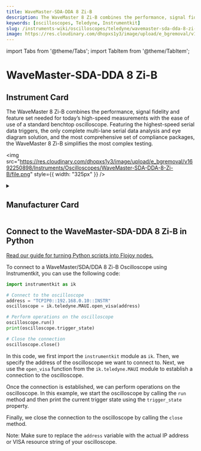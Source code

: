 ```yaml
---
title: WaveMaster-SDA-DDA 8 Zi-B
description: The WaveMaster 8 Zi-B combines the performance, signal fidelity and feature set needed for today’s high-speed measurements with the ease of use of a standard benchtop oscilloscope. Featuring the highest-speed serial data triggers, the only complete multi-lane serial data analysis and eye diagram solution, and the most comprehensive set of compliance packages, the WaveMaster 8 Zi-B simplifies the most complex testing.
keywords: [oscilloscopes, Teledyne, Instrumentkit]
slug: /instruments-wiki/oscilloscopes/teledyne/wavemaster-sda-dda-8-zi-b
image: https://res.cloudinary.com/dhopxs1y3/image/upload/e_bgremoval/v1692250898/Instruments/Oscilloscopes/WaveMaster-SDA-DDA-8-Zi-B/file.png
---
```


import Tabs from '@theme/Tabs';
import TabItem from '@theme/TabItem';

# WaveMaster-SDA-DDA 8 Zi-B

## Instrument Card

<div className="flex">

<div>

The WaveMaster 8 Zi-B combines the performance, signal fidelity and feature set needed for today’s high-speed measurements with the ease of use of a standard benchtop oscilloscope. Featuring the highest-speed serial data triggers, the only complete multi-lane serial data analysis and eye diagram solution, and the most comprehensive set of compliance packages, the WaveMaster 8 Zi-B simplifies the most complex testing.

</div>

<img src="https://res.cloudinary.com/dhopxs1y3/image/upload/e_bgremoval/v1692250898/Instruments/Oscilloscopes/WaveMaster-SDA-DDA-8-Zi-B/file.png" style={{ width: "325px" }} />

</div>

<details>
<summary><h2>Manufacturer Card</h2></summary>

<img src="https://res.cloudinary.com/dhopxs1y3/image/upload/v1692125958/Instruments/Vendor%20Logos/Teledyne.png" style={{ width: "100%", objectFit: "cover" }} />

Teledyne LeCroy is an American manufacturer of oscilloscopes, protocol analyzers and other test equipment. LeCroy is now a subsidiary of Teledyne Technologies. <a href="https://www.teledynelecroy.com/">Website</a>.

<ul>
  <li>Headquarters: USA</li>
  <li>Yearly Revenue (millions, USD): 5458.6</li>
</ul>
</details>

## Connect to the WaveMaster-SDA-DDA 8 Zi-B in Python

[Read our guide for turning Python scripts into Flojoy nodes.](https://docs.flojoy.ai/custom-nodes/creating-custom-node/)


<Tabs>
<TabItem value="Instrumentkit" label="Instrumentkit">

To connect to a WaveMaster/SDA/DDA 8 Zi-B Oscilloscope using Instrumentkit, you can use the following code:

```python
import instrumentkit as ik

# Connect to the oscilloscope
address = "TCPIP0::192.168.0.10::INSTR"
oscilloscope = ik.teledyne.MAUI.open_visa(address)

# Perform operations on the oscilloscope
oscilloscope.run()
print(oscilloscope.trigger_state)

# Close the connection
oscilloscope.close()
```

In this code, we first import the `instrumentkit` module as `ik`. Then, we specify the address of the oscilloscope we want to connect to. Next, we use the `open_visa` function from the `ik.teledyne.MAUI` module to establish a connection to the oscilloscope.

Once the connection is established, we can perform operations on the oscilloscope. In this example, we start the oscilloscope by calling the `run` method and then print the current trigger state using the `trigger_state` property.

Finally, we close the connection to the oscilloscope by calling the `close` method.

Note: Make sure to replace the `address` variable with the actual IP address or VISA resource string of your oscilloscope.

</TabItem>
</Tabs>